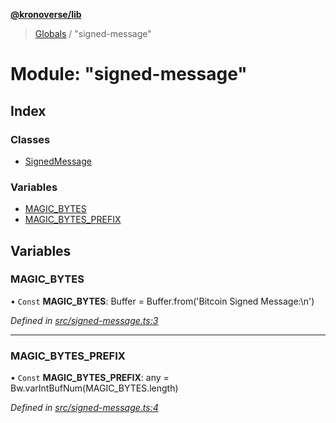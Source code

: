 **[@kronoverse/lib](../README.md)**

> [Globals](../globals.md) / "signed-message"

# Module: "signed-message"

## Index

### Classes

* [SignedMessage](../classes/_signed_message_.signedmessage.md)

### Variables

* [MAGIC\_BYTES](_signed_message_.md#magic_bytes)
* [MAGIC\_BYTES\_PREFIX](_signed_message_.md#magic_bytes_prefix)

## Variables

### MAGIC\_BYTES

• `Const` **MAGIC\_BYTES**: Buffer = Buffer.from('Bitcoin Signed Message:\n')

*Defined in [src/signed-message.ts:3](https://github.com/kronoverse-inc/krono-lib/blob/bda32c6/src/signed-message.ts#L3)*

___

### MAGIC\_BYTES\_PREFIX

• `Const` **MAGIC\_BYTES\_PREFIX**: any = Bw.varIntBufNum(MAGIC\_BYTES.length)

*Defined in [src/signed-message.ts:4](https://github.com/kronoverse-inc/krono-lib/blob/bda32c6/src/signed-message.ts#L4)*

